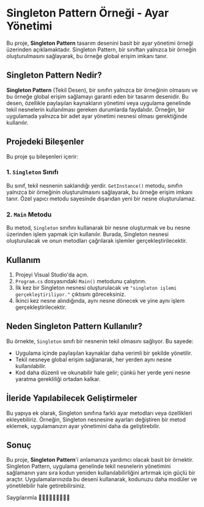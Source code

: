 # Singleton Pattern Örneği - Ayar Yönetimi

Bu proje, **Singleton Pattern** tasarım desenini basit bir ayar yönetimi örneği üzerinden açıklamaktadır. Singleton Pattern, bir sınıftan yalnızca bir örneğin oluşturulmasını sağlayarak, bu örneğe global erişim imkanı tanır. 

## Singleton Pattern Nedir?

**Singleton Pattern** (Tekil Desen), bir sınıfın yalnızca bir örneğinin olmasını ve bu örneğe global erişim sağlamayı garanti eden bir tasarım desenidir. Bu desen, özellikle paylaşılan kaynakların yönetimi veya uygulama genelinde tekil nesnelerin kullanılması gereken durumlarda faydalıdır. Örneğin, bir uygulamada yalnızca bir adet ayar yönetimi nesnesi olması gerektiğinde kullanılır.

## Projedeki Bileşenler

Bu proje şu bileşenleri içerir:

### 1. `Singleton` Sınıfı

Bu sınıf, tekil nesnenin saklandığı yerdir. `GetInstance()` metodu, sınıfın yalnızca bir örneğinin oluşturulmasını sağlayarak, bu örneğe erişim imkanı tanır. Özel yapıcı metodu sayesinde dışarıdan yeni bir nesne oluşturulamaz.

### 2. `Main` Metodu

Bu metod, `Singleton` sınıfını kullanarak bir nesne oluşturmak ve bu nesne üzerinden işlem yapmak için kullanılır. Burada, Singleton nesnesi oluşturulacak ve onun metodları çağrılarak işlemler gerçekleştirilecektir.

## Kullanım

1. Projeyi Visual Studio'da açın.
2. `Program.cs` dosyasındaki `Main()` metodunu çalıştırın.
3. İlk kez bir Singleton nesnesi oluşturulacak ve `"singleton işlemi gerçekleştiriliyor."` çıktısını göreceksiniz. 
4. İkinci kez nesne alındığında, aynı nesne dönecek ve yine aynı işlem gerçekleştirilecektir.

## Neden Singleton Pattern Kullanılır?

Bu örnekte, `Singleton` sınıfı bir nesnenin tekil olmasını sağlıyor. Bu sayede:

- Uygulama içinde paylaşılan kaynaklar daha verimli bir şekilde yönetilir.
- Tekil nesneye global erişim sağlanarak, her yerden aynı nesne kullanılabilir.
- Kod daha düzenli ve okunabilir hale gelir; çünkü her yerde yeni nesne yaratma gerekliliği ortadan kalkar.

## İleride Yapılabilecek Geliştirmeler

Bu yapıya ek olarak, Singleton sınıfına farklı ayar metodları veya özellikleri ekleyebiliriz. Örneğin, Singleton nesnesine ayarları değiştiren bir metod eklemek, uygulamanızın ayar yönetimini daha da geliştirebilir.

## Sonuç

Bu proje, **Singleton Pattern**'i anlamanıza yardımcı olacak basit bir örnektir. Singleton Pattern, uygulama genelinde tekil nesnelerin yönetimini sağlamanın yanı sıra kodun yeniden kullanılabilirliğini artırmak için güçlü bir araçtır. Uygulamalarınızda bu deseni kullanarak, kodunuzu daha modüler ve yönetilebilir hale getirebilirsiniz.

Saygılarımla 🧠👣👩🏻‍💻🙋🏼‍♀💐
